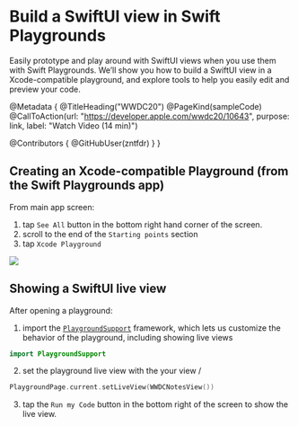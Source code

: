 # Build a SwiftUI view in Swift Playgrounds

Easily prototype and play around with SwiftUI views when you use them with Swift Playgrounds. We’ll show you how to build a SwiftUI view in a Xcode-compatible playground, and explore tools to help you easily edit and preview your code.

@Metadata {
   @TitleHeading("WWDC20")
   @PageKind(sampleCode)
   @CallToAction(url: "https://developer.apple.com/wwdc20/10643", purpose: link, label: "Watch Video (14 min)")

   @Contributors {
      @GitHubUser(zntfdr)
   }
}



## Creating an Xcode-compatible Playground (from the Swift Playgrounds app)

From main app screen: 

1. tap `See All` button in the bottom right hand corner of the screen.
2. scroll to the end of the `Starting points` section  
3. tap `Xcode Playground`

![][startingPointsImage]

## Showing a SwiftUI live view

After opening a playground:

1. import the [`PlaygroundSupport`][psDoc] framework, which lets us customize the behavior of the playground, including showing live views

```swift
import PlaygroundSupport
```

2. set the playground live view with the your view /

```swift
PlaygroundPage.current.setLiveView(WWDCNotesView())
```

3. tap the `Run my Code` button in the bottom right of the screen to show the live view.

[psDoc]: https://developer.apple.com/documentation/playgroundsupport

[startingPointsImage]: WWDC20-10643-startingPoints